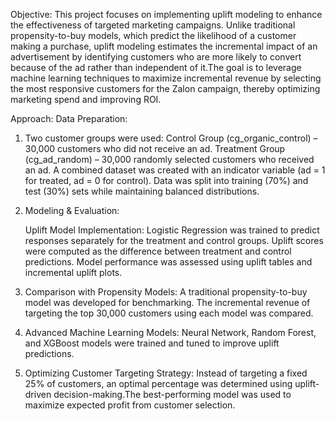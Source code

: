 Objective:
This project focuses on implementing uplift modeling to enhance the effectiveness of targeted marketing campaigns. Unlike traditional propensity-to-buy models, which predict the likelihood of a customer 
making a purchase, uplift modeling estimates the incremental impact of an advertisement by identifying customers who are more likely to convert because of the ad rather than independent of it.The goal is to 
leverage machine learning techniques to maximize incremental revenue by selecting the most responsive customers for the Zalon campaign, thereby optimizing marketing spend and improving ROI.

Approach:
Data Preparation:

1. Two customer groups were used:
   Control Group (cg_organic_control) – 30,000 customers who did not receive an ad.
   Treatment Group (cg_ad_random) – 30,000 randomly selected customers who received an ad.
   A combined dataset was created with an indicator variable (ad = 1 for treated, ad = 0 for control).
   Data was split into training (70%) and test (30%) sets while maintaining balanced distributions.

2. Modeling & Evaluation:

   Uplift Model Implementation:
   Logistic Regression was trained to predict responses separately for the treatment and control groups.
   Uplift scores were computed as the difference between treatment and control predictions.
   Model performance was assessed using uplift tables and incremental uplift plots.

3. Comparison with Propensity Models:
   A traditional propensity-to-buy model was developed for benchmarking. The incremental revenue of targeting the top 30,000 customers using each model was compared.

4. Advanced Machine Learning Models:
   Neural Network, Random Forest, and XGBoost models were trained and tuned to improve uplift predictions.

5. Optimizing Customer Targeting Strategy:
   Instead of targeting a fixed 25% of customers, an optimal percentage was determined using uplift-driven decision-making.The best-performing model was used to maximize expected profit from customer selection.
